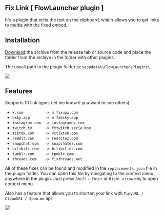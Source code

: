 ## Fix Link [ FlowLauncher plugin ]
It's a plugin that edits the text on the clipboard, which allows you to get links to media with the fixed embed.

## Installation

[Download](https://github.com/Woysful/Fix-Link-Embeding/releases/latest/download/Fix-Link-Embeding.zip) the archive from the release tab or source code and place the folder from the archive in the folder with other plugins.

The usuall path to the plugin folder is: `%appdata%\FlowLauncher\Plugins\`

![](https://github.com/user-attachments/assets/2be8d285-ec1f-4600-97de-ef3efb54ee20)
## Features
Supports 10 link types (let me know if you want to see others).

- `x.com          -> m.fixupx.com`
- `bsky.app       -> m.fxbsky.app`
- `instagram.com  -> instagramez.com`
- `twitch.tv      -> fxtwitch.seria.moe`
- `tiktok.com     -> vxtiktok.com`
- `reddit.com     -> redditez.com`
- `snapchat.com   -> snapchatez.com`
- `bilibili.com   -> bilibiliez.com`
- `tumblr.com     -> tpmblr.com`
- `threads.com    -> fixthreads.net`

All of these fixes can be found and modified in the `replacements.json` file in the plugin folder. You can open this file by navigating to the context menu anywhere in the plugin. Just press `Shift` + `Enter` or `Right arrow` key to open context menu.

Also has a feature that allows you to shorten your link with `TinyURL / CleanURI / Spoo.me` api

![](https://github.com/user-attachments/assets/7a90663e-81c0-4380-85f7-3cbde857a09f)
